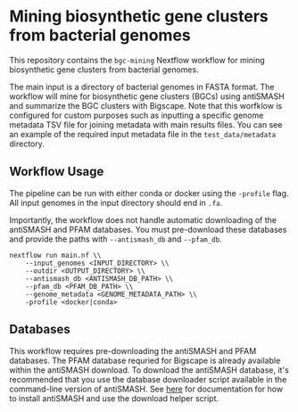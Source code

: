 # Mining biosynthetic gene clusters from bacterial genomes

This repository contains the `bgc-mining` Nextflow workflow for mining biosynthetic gene clusters from bacterial genomes.

The main input is a directory of bacterial genomes in FASTA format. The workflow will mine for biosynthetic gene clusters (BGCs) using antiSMASH and summarize the BGC clusters with Bigscape. Note that this worfklow is configured for custom purposes such as inputting a specific genome metadata TSV file for joining metadata with main results files. You can see an example of the required input metadata file in the `test_data/metadata` directory.

## Workflow Usage
The pipeline can be run with either conda or docker using the `-profile` flag. All input genomes in the input directory should end in `.fa`. 

Importantly, the workflow does not handle automatic downloading of the antiSMASH and PFAM databases. You must pre-download these databases and provide the paths with `--antismash_db` and `--pfam_db`.
```
nextflow run main.nf \\
    --input_genomes <INPUT_DIRECTORY> \\
    --outdir <OUTPUT_DIRECTORY> \\
    --antismash_db <ANTISMASH_DB_PATH> \\
    --pfam_db <PFAM_DB_PATH> \\
    --genome_metadata <GENOME_METADATA_PATH> \\
    -profile <docker|conda>
```

## Databases
This workflow requires pre-downloading the antiSMASH and PFAM databases. The PFAM database requried for Bigscape is already available within the antiSMASH download. To download the antiSMASH database, it's recommended that you use the database downloader script available in the command-line version of antiSMASH. See [here](https://docs.antismash.secondarymetabolites.org/install/) for documentation for how to install antiSMASH and use the download helper script. 
